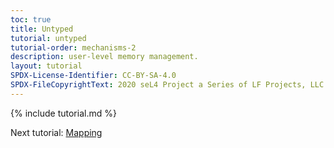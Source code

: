 ```yaml
---
toc: true
title: Untyped
tutorial: untyped
tutorial-order: mechanisms-2
description: user-level memory management.
layout: tutorial
SPDX-License-Identifier: CC-BY-SA-4.0
SPDX-FileCopyrightText: 2020 seL4 Project a Series of LF Projects, LLC.
---
```

{% include tutorial.md %}

Next tutorial: <a href="mapping">Mapping</a>
